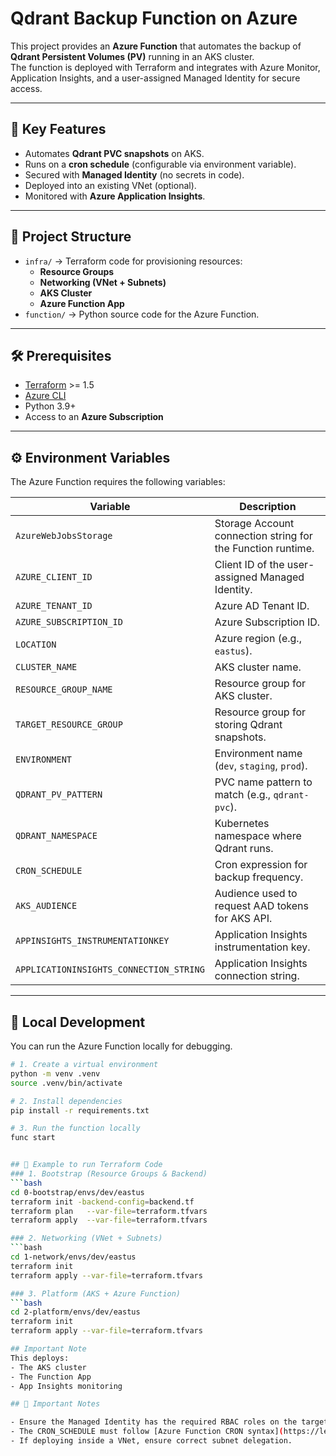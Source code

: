 # Qdrant Backup Function on Azure

This project provides an **Azure Function** that automates the backup of **Qdrant Persistent Volumes (PV)** running in an AKS cluster.  
The function is deployed with Terraform and integrates with Azure Monitor, Application Insights, and a user-assigned Managed Identity for secure access.

---

## 🚀 Key Features
- Automates **Qdrant PVC snapshots** on AKS.
- Runs on a **cron schedule** (configurable via environment variable).
- Secured with **Managed Identity** (no secrets in code).
- Deployed into an existing VNet (optional).
- Monitored with **Azure Application Insights**.

---

## 📂 Project Structure
- `infra/` → Terraform code for provisioning resources:
  - **Resource Groups**
  - **Networking (VNet + Subnets)**
  - **AKS Cluster**
  - **Azure Function App**
- `function/` → Python source code for the Azure Function.

---

## 🛠 Prerequisites
- [Terraform](https://developer.hashicorp.com/terraform/downloads) >= 1.5
- [Azure CLI](https://learn.microsoft.com/en-us/cli/azure/install-azure-cli)
- Python 3.9+
- Access to an **Azure Subscription**

---

## ⚙️ Environment Variables
The Azure Function requires the following variables:

| Variable | Description |
|----------|-------------|
| `AzureWebJobsStorage` | Storage Account connection string for the Function runtime. |
| `AZURE_CLIENT_ID` | Client ID of the user-assigned Managed Identity. |
| `AZURE_TENANT_ID` | Azure AD Tenant ID. |
| `AZURE_SUBSCRIPTION_ID` | Azure Subscription ID. |
| `LOCATION` | Azure region (e.g., `eastus`). |
| `CLUSTER_NAME` | AKS cluster name. |
| `RESOURCE_GROUP_NAME` | Resource group for AKS cluster. |
| `TARGET_RESOURCE_GROUP` | Resource group for storing Qdrant snapshots. |
| `ENVIRONMENT` | Environment name (`dev`, `staging`, `prod`). |
| `QDRANT_PV_PATTERN` | PVC name pattern to match (e.g., `qdrant-pvc`). |
| `QDRANT_NAMESPACE` | Kubernetes namespace where Qdrant runs. |
| `CRON_SCHEDULE` | Cron expression for backup frequency. |
| `AKS_AUDIENCE` | Audience used to request AAD tokens for AKS API. |
| `APPINSIGHTS_INSTRUMENTATIONKEY` | Application Insights instrumentation key. |
| `APPLICATIONINSIGHTS_CONNECTION_STRING` | Application Insights connection string. |

---

## 🧪 Local Development
You can run the Azure Function locally for debugging.

```bash
# 1. Create a virtual environment
python -m venv .venv
source .venv/bin/activate

# 2. Install dependencies
pip install -r requirements.txt

# 3. Run the function locally
func start


## 🧪 Example to run Terraform Code
### 1. Bootstrap (Resource Groups & Backend)
```bash
cd 0-bootstrap/envs/dev/eastus
terraform init -backend-config=backend.tf
terraform plan   --var-file=terraform.tfvars
terraform apply  --var-file=terraform.tfvars

### 2. Networking (VNet + Subnets)
```bash
cd 1-network/envs/dev/eastus
terraform init
terraform apply --var-file=terraform.tfvars

### 3. Platform (AKS + Azure Function)
```bash
cd 2-platform/envs/dev/eastus
terraform init
terraform apply --var-file=terraform.tfvars

## Important Note
This deploys:
- The AKS cluster
- The Function App
- App Insights monitoring

## 📌 Important Notes

- Ensure the Managed Identity has the required RBAC roles on the target AKS and Resource Group.
- The CRON_SCHEDULE must follow [Azure Function CRON syntax](https://learn.microsoft.com/en-us/azure/azure-functions/functions-bindings-timer?tabs=python-v2%2Cisolated-process%2Cnodejs-v4&utm_source=chatgpt.com&pivots=programming-language-csharp#ncrontab-expressions)
- If deploying inside a VNet, ensure correct subnet delegation.
